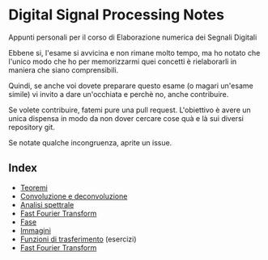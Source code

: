 # Digital Signal Processing Notes

Appunti personali per il corso di Elaborazione numerica dei Segnali Digitali

Ebbene si, l'esame si avvicina e non rimane molto tempo, ma ho notato che l'unico modo che ho per memorizzarmi quei concetti è rielaborarli in maniera che siano comprensibili.

Quindi, se anche voi dovete preparare questo esame (o magari un'esame simile) vi invito a dare un'occhiata e perchè no, anche contribuire.

Se volete contribuire, fatemi pure una pull request. L'obiettivo è avere un unica dispensa in modo da non dover cercare cose quà e là sui diversi repository git.

Se notate qualche incongruenza, aprite un issue.

## Index

- [Teoremi](theorems.md)
- [Convoluzione e deconvoluzione](conv_deconv.md)
- [Analisi spettrale](spectral_analysis.md)
- [Fast Fourier Transform](fft.md)
- [Fase](phase.md)
- [Immagini](images.md)
- [Funzioni di trasferimento](transfer_functions.md) (esercizi)
- [Fast Fourier Transform](fft.md)
